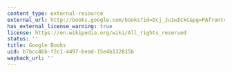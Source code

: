 ```yaml
---
content_type: external-resource
external_url: http://books.google.com/books?id=Dcj_Ju1wICkC&pg=PAfrontcover
has_external_license_warning: true
license: https://en.wikipedia.org/wiki/All_rights_reserved
status: ''
title: Google Books
uid: b7bcc4bb-f2c1-4497-bead-15e4b132815b
wayback_url: ''
---
```

